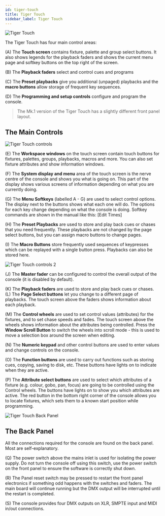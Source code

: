 ```yaml
---
id: tiger-touch
title: Tiger Touch
sidebar_label: Tiger Touch
---
```


![Tiger Touch](/docs/images/image30.png)

The Tiger Touch has four main control areas:

\(A\) The **Touch screen** contains fixture, palette and group select buttons.
It also shows legends for the playback faders and shows the current menu
page and softkey buttons on the top right of the screen.

\(B\) The **Playback faders** select and control cues and programs

\(C\) The **Preset playbacks** give you additional (unpaged) playbacks and the
**macro buttons** allow storage of frequent key sequences.

\(D\) The **Programming and setup controls** configure and program the
console.

> The Mk.1 version of the Tiger Touch has a slightly different
front panel layout.


## The Main Controls

![Tiger Touch controls](/docs/images/image31.png)

\(E\) The **Workspace windows** on the touch screen contain touch buttons for
fixtures, palettes, groups, playbacks, macros and more. You can also set
fixture attributes and show information windows.

\(F\) The **System display and menu** area of the touch screen is the nerve
centre of the console and shows you what is going on. This part of the
display shows various screens of information depending on what you are
currently doing.

\(G\) The **Menu Softkeys** (labelled A - G) are used to select control
options. The display next to the buttons shows what each one will do.
The options for each key change depending on what the console is doing.
Softkey commands are shown in the manual like this:
\[Edit Times\]

\(H\) The **Preset Playbacks** are used to store and play back cues or chases
that you need frequently. These playbacks are not changed by the page
select buttons, but you can assign macro buttons to change pages.

\(I\) The **Macro Buttons** store frequently used sequences of keypresses
which can be replayed with a single button press. Playbacks can also be
stored here.

![Tiger Touch controls 2](/docs/images/image31a.png)

\(J\) The **Master fader** can be configured to control the overall output of the console
(it is disabled by default).

\(K\) The **Playback faders** are used to store and play back cues or chases.
\(L\) The **Page Select buttons** let you change to a different page of
playbacks. The touch screen above the faders shows information about
each playback.

\(M\) The **Control wheels** are used to set control values (attributes) for
the fixtures, and to set chase speeds and fades. The touch screen above
the wheels shows information about the attributes being controlled.
Press the **Window Scroll Button** to switch the wheels into scroll mode - this is 
used to move a selection box around the screen when editing.

\(N\) The **Numeric keypad** and other control buttons are used to enter
values and change controls on the console.

\(O\) The **Function buttons** are used to carry out functions such as
storing cues, copying, saving to disk, etc. These buttons have lights on
to indicate when they are active.

\(P\) The **Attribute select buttons** are used to select which attributes of
a fixture (e.g. colour, gobo, pan, focus) are going to be controlled
using the Control wheels. The buttons have lights on to show you which
attributes are active. The red button in the bottom right corner of the console allows you to locate
fixtures, which sets them to a known start position while programming.

![Tiger Touch Back Panel](/docs/images/image32.png)

## The Back Panel

All the connections required for the console are found on the back
panel. Most are self-explanatory.

\(Q\) The power switch above the mains inlet is used for isolating the
    power supply. Do not turn the console off using this switch, use the power
	switch on the front panel to ensure the software is correctly shut down.

\(R\) The Panel reset switch may be pressed to restart the front panel
    electronics if something odd happens with the switches and faders.
    The main board will continue running but the DMX output will be
    interrupted until the restart is completed.

\(S\) The console provides four DMX outputs on XLR, SMPTE input and MIDI in/out connections.

